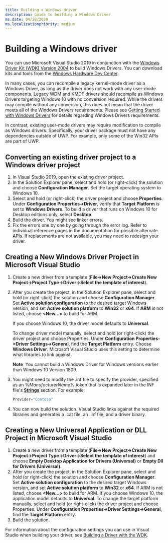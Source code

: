 ```yaml
---
title: Building a Windows driver
description: Guide to building a Windows Driver
ms.date: 04/28/2020
ms.localizationpriority: medium
---
```


# Building a Windows driver

You can use Microsoft Visual Studio 2019 in conjunction with the [Windows Driver Kit (WDK) Version 2004](https://docs.microsoft.com/windows-hardware/drivers/download-the-wdk) to build Windows Drivers. You can download kits and tools from the [Windows Hardware Dev Center](https://go.microsoft.com/fwlink/p/?LinkId=524487).

In many cases, you can recompile a legacy kernel-mode driver as a Windows Driver, as long as the driver does not work with any user-mode components. Legacy WDM and KMDF drivers should recompile as Windows Drivers targeting Windows 10 with no conversion required.  While the drivers may compile without any conversion, this does not mean that the driver meets all of the Windows Drivers requirements.  Please see [Getting Started with Windows Drivers](getting-started-with-windows-drivers.md) for details regarding Windows Drivers requirements.  

In contrast, existing user-mode drivers may require modification to compile as Windows drivers. Specifically, your driver package must not have any dependencies outside of UWP. For example, only some of the Win32 APIs are part of UWP.

## Converting an existing driver project to a Windows driver project

1.  In Visual Studio 2019, open the existing driver project.
2.  In the Solution Explorer pane, select and hold (or right-click) the solution and choose **Configuration Manager**. Set the target operating system to Windows 10.
3.  Select and hold (or right-click) the driver project and choose **Properties**. Under **Configuration Properties-&gt;Driver**, verify that **Target Platform** is set to **Windows Drivers**. To build a driver that runs on Windows 10 for Desktop editions only, select **Desktop**.
4.  Build the driver. You might see linker errors.
5.  Fix the errors one by one by going through the error log. Refer to individual reference pages in the documentation for possible alternate APIs. If replacements are not available, you may need to redesign your driver.

## Creating a New Windows Driver Project in Microsoft Visual Studio

1.  Create a new driver from a template (**File->New Project->Create New Project->Project Type->Driver->Select the template of interest**).
2.  After you create the project, in the Solution Explorer pane, select and hold (or right-click) the solution and choose **Configuration Manager**. Set **Active solution configuration** to the desired target Windows version, and set **Active solution platform** to **Win32** or **x64**. If **ARM** is not listed, choose **&lt;New...&gt;** to build for ARM.

    If you choose Windows 10, the driver model defaults to **Universal**.

    To change driver model manually, select and hold (or right-click) the driver project and choose Properties. Under **Configuration Properties->Driver Settings->General**, find the **Target Platform** entry. Choose **Windows Driver**. Microsoft Visual Studio uses this setting to determine what libraries to link against.

    **Note**  You cannot build a Windows Driver for Windows versions earlier than Windows 10 Version 1809.
3.  You might need to modify the .inf file to specify the provider, specified as an %*ManufacturerName*% token that is expanded later in the INF file's [**Strings**](https://docs.microsoft.com/windows-hardware/drivers/install/inf-strings-section) section. For example:

    ```cpp
    Provider="Contoso"
    ```

4.  You can now build the solution. Visual Studio links against the required libraries and generates a .cat file, an .inf file, and a driver binary.

## Creating a New Universal Application or DLL Project in Microsoft Visual Studio

1.	Create a new driver from a template (**File->New Project->Create New Project->Project Type->Driver->Select the template of interest**) and choose **Empty Desktop Application for Drivers (Universal)** or **Empty Dll for Drivers (Universal)**.
2.	After you create the project, in the Solution Explorer pane, select and hold (or right-click) the solution and choose **Configuration Manager**. Set **Active solution configuration** to the desired target Windows version, and set **Active solution platform** to **Win32** or **x64**. If ARM is not listed, choose **<New...>** to build for ARM.
If you choose Windows 10, the application model defaults to **Universal**.
To change the target platform manually, select and hold (or right-click) the driver project and choose Properties. Under **Configuration Properties->Driver Settings->General**, find the **Target Platform** entry.
3.	Build the solution.

For information about the configuration settings you can use in Visual Studio when building your driver, see [Building a Driver with the WDK](building-a-driver.md).
